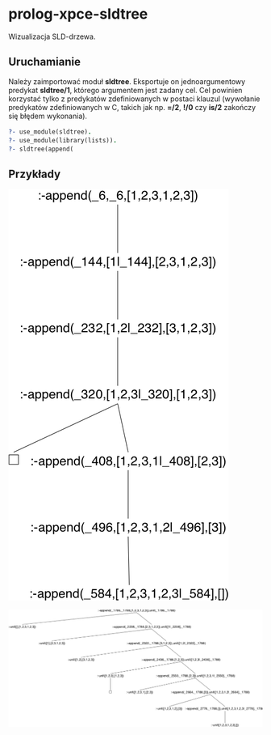 # prolog-xpce-sldtree
Wizualizacja SLD-drzewa.

## Uruchamianie

Należy zaimportować moduł **sldtree**. Eksportuje on jednoargumentowy predykat __sldtree/1__, którego argumentem jest zadany cel. Cel powinien korzystać tylko z predykatów zdefiniowanych w postaci klauzul (wywołanie predykatów zdefiniowanych w C, takich jak np. __=/2__, __!/0__ czy __is/2__ zakończy się błędem wykonania).

```prolog
?- use_module(sldtree).
?- use_module(library(lists)).
?- sldtree(append(
```

## Przykłady

![przykład 1](sldtree1.png "Przykład 1")

![przykład 2](sldtree2.png "Przykład 2")

